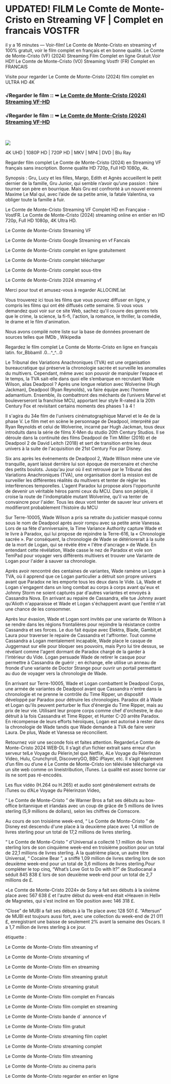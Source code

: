 # UPDATED! FILM Le Comte de Monte-Cristo en Streaming VF | Complet en francais VOSTFR

il y a 16 minutes — Voir-film! Le Comte de Monte-Cristo en streaming vf 100% gratuit, voir le film complet en français et en bonne qualité. Le Comte de Monte-Cristo (VF) (2024) Streaming Film Complet en ligne Gratuit.Voir HD!! Le Comte de Monte-Cristo (VO) Streaming Vostfr (FR) Complet en FRANCAIS

Visite pour regarder Le Comte de Monte-Cristo (2024) film complet en ULTRA HD 4K
</br>
### √Regarder le film :: ➥ [Le Comte de Monte-Cristo (2024) Streaming VF-HD](https://t.co/LtPG6ePOiM)

### √Regarder le film :: ➥ [Le Comte de Monte-Cristo (2024) Streaming VF-HD](https://t.co/LtPG6ePOiM)
</br>
<p dir="auto"><a href="https://t.co/LtPG6ePOiM" title="PLAY NOW" rel="nofollow"><img src="https://i.imgur.com/jhNGoEt.gif" style="max-width: 100%;"></a></p>

4K UHD | 1080P HD | 720P HD | MKV | MP4 | DVD | Blu Ray

Regarder film complet Le Comte de Monte-Cristo (2024) en Streaming VF français sans inscription. Bonne qualite HD 720p, Full HD 1080p, 4k.

Synopsis : Gru, Lucy et les filles, Margo, Edith et Agnès accueillent le petit dernier de la famille, Gru Junior, qui semble n’avoir qu’une passion : faire tourner son père en bourrique. Mais Gru est confronté à un nouvel ennemi Maxime Le Mal qui, avec l’aide de sa petite amie, la fatale Valentina, va obliger toute la famille à fuir.

Le Comte de Monte-Cristo Streaming VF Complet HD en Française - VostFR. Le Comte de Monte-Cristo (2024) streaming online en entier en HD 720p, Full HD 1080p, 4K Ultra HD.

Le Comte de Monte-Cristo Streaming VF

Le Comte de Monte-Cristo Google Streaming en vf Fancais

Le Comte de Monte-Cristo complet en ligne gratuitement

Le Comte de Monte-Cristo complet télécharger

Le Comte de Monte-Cristo complet sous-titre

Le Comte de Monte-Cristo 2024 streaming vf

Merci pour tout et amusez-vous à regarder ALLOCINE.lat

Vous trouverez ici tous les films que vous pouvez diffuser en ligne, y compris les films qui ont été diffusés cette semaine. Si vous vous demandez quoi voir sur ce site Web, sachez qu'il couvre des genres tels que le crime, la science, la fi-fi, l'action, la romance, le thriller, la comédie, le drame et le film d'animation.

Nous avons compilé notre liste sur la base de données provenant de sources telles que IMDb , Wikipedia

Regardez le film complet Le Comte de Monte-Cristo en ligne en français latin. for_Bbbamll .0...^_^...0

Le Tribunal des Variations Anachroniques (TVA) est une organisation bureaucratique qui préserve la chronologie sacrée et surveille les anomalies du multivers. Cependant, même avec son pouvoir de manipuler l’espace et le temps, la TVA sait-elle dans quoi elle s’embarque en recrutant Wade Wilson, alias Deadpool ? Après une longue relation avec Wolverine (Hugh Jackman), Deadpool (Ryan Reynolds), va faire équipe avec l’homme adamantium. Ensemble, ils combattront des méchants de l’univers Marvel et bouleverseront la franchise MCU, apportant leur style R-rated à la 20th Century Fox et revisitant certains moments des phases 1 à 4 !

Il s'agira du 34e film de l'univers cinématographique Marvel et le 4e de la phase V. Le film met en scène le personnage de Deadpool, interprété par Ryan Reynolds et celui de Wolverine, incarné par Hugh Jackman, tous deux introduits dans la série de films X-Men du studio 20th Century Studios. Il se déroule dans la continuité des films Deadpool de Tim Miller (2016) et de Deadpool 2 de David Leitch (2018) et sert de transition entre les deux univers à la suite de l'acquisition de 21st Century Fox par Disney.

Six ans après les événements de Deadpool 2, Wade Wilson mène une vie tranquille, ayant laissé derrière lui son époque de mercenaire et cherche des petits boulots. Jusqu'au jour où il est retrouvé par le Tribunal des Variations Anachroniques (TVA), une organisation dont la mission est de surveiller les différentes réalités du multivers et tenter de régler les interférences temporelles. L'agent Paradox lui propose alors l'opportunité de devenir un véritable héros parmi ceux du MCU. Dans son périple, il croise la route de l'indomptable mutant Wolverine, qu'il va tenter de convaincre pour l'aider. Tous les deux vont tenter de sauver leur univers et modifieront probablement l'histoire du MCU

Sur Terre-10005, Wade Wilson a pris sa retraite du justicier masqué connu sous le nom de Deadpool après avoir rompu avec sa petite amie Vanessa. Lors de sa fête d'anniversaire, la Time Variance Authority capture Wade et le livre à Paradox, qui lui propose de rejoindre la Terre-616, la « Chronologie sacrée ». Par conséquent, la chronologie de Wade se détériorerait à la suite de la mort de Logan, qui se révèle être « l'être d'ancrage » de Wade. En entendant cette révélation, Wade casse le nez de Paradox et vole son TemPad pour voyager vers différents multivers et trouver une Variante de Logan pour l'aider à sauver sa chronologie.

Après avoir rencontré des centaines de variantes, Wade ramène un Logan à TVA, où il apprend que ce Logan particulier a détruit son propre univers avant que Paradox ne les emporte tous les deux dans le Vide. Là, Wade et Logan s'engagent dans un long combat au corps à corps avant qu'eux et Johnny Storm ne soient capturés par d'autres variantes et envoyés à Cassandra Nova. En arrivant au repaire de Cassandra, elle tue Johnny avant qu'Alioth n'apparaisse et Wade et Logan s'échappent avant que l'entité n'ait une chance de les consommer.

Après leur évasion, Wade et Logan sont invités par une variante de Wilson à se rendre dans les régions frontalières pour rejoindre la résistance contre Cassandra et ses forces. Le duo fait équipe avec Elektra, Blade, Gambit,et Laura pour traverser le repaire de Cassandra et l'affronter. Tout comme Cassandra a Logan mentalement incapable, Wade place le casque de Juggernaut sur elle pour bloquer ses pouvoirs, mais Pyro lui tire dessus, se révélant comme l'agent dormant de Paradox chargé de la garder à l'intérieur du Vide. Logan persuade Wade de retirer le casque pour permettre à Cassandra de guérir ; en échange, elle utilise un anneau de fronde d'une variante de Doctor Strange pour ouvrir un portail permettant au duo de voyager vers la chronologie de Wade.

En arrivant sur Terre-10005, Wade et Logan combattent le Deadpool Corps, une armée de variantes de Deadpool avant que Cassandra n'entre dans la chronologie et ne prenne le contrôle du Time Ripper, un dispositif développé par Paradox pour détruire les chronologies. Paradox dit à Wade et Logan qu'ils peuvent perturber le flux d'énergie du Time Ripper, mais au prix de leur vie. Utilisant leur propre corps comme chef d'orchestre, le duo détruit à la fois Cassandra et Time Ripper, et Hunter C-20 arrête Paradox. En récompense de leurs efforts héroïques, Logan est autorisé à rester dans la chronologie de Wade tandis que Wade demande à TVA de faire venir Laura. De plus, Wade et Vanessa se réconcilient.

Retournez voir une seconde fois et faites attention. RegarderLe Comte de Monte-Cristo 2024 WEB-DL Il s’agit d’un fichier extrait sans erreur d’un serveur telLe Voyage du Pèlerin,tel que Netflix, ALe Voyage du Pèlerinzon Video, Hulu, Crunchyroll, DiscoveryGO, BBC iPlayer, etc. Il s’agit également d’un film ou d’une é Le Comte de Monte-Cristo ion télévisée téléchargé via un site web comme on lineistribution, iTunes. La qualité est assez bonne car ils ne sont pas ré-encodés.

Les flux vidéo (H.264 ou H.265) et audio sont généralement extraits de iTunes ou d’ALe Voyage du Pèlerinzon Video,

“ Le Comte de Monte-Cristo ” de Warner Bros a fait ses débuts au box-office britannique et irlandais avec un coup de grâce de 5 millions de livres sterling (5,9 millions de dollars), selon les chiffres de Comscore.

Au cours de son troisième week-end, “ Le Comte de Monte-Cristo ” de Disney est descendu d'une place à la deuxième place avec 1,4 million de livres sterling pour un total de 17,2 millions de livres sterling.

“ Le Comte de Monte-Cristo ” d'Universal a collecté 1,1 million de livres sterling lors de son cinquième week-end en troisième position pour un total de 22,1 millions de livres sterling. À la quatrième place, un autre titre Universal, “ Cocaine Bear ”, a sniffé 1,09 million de livres sterling lors de son deuxième week-end pour un total de 3,6 millions de livres sterling.Pour compléter le top cinq, “What’s Love Got to Do with It?” de Studiocanal a séduit 845 838 £ lors de son deuxième week-end pour un total de 2,7 millions de £.

«Le Comte de Monte-Cristo 2024» de Sony a fait ses débuts à la sixième place avec 567 638 £ et l'autre début du week-end était «Heaven in Hell» de Magnetes, qui s'est incliné en 10e position avec 146 318 £.

“Close” de MUBI a fait ses débuts à la 11e place avec 128 501 £. “Aftersun” de MUBI est toujours aussi fort, avec une collection du week-end de 21 011 £, enregistrant une baisse de seulement 2% avant la semaine des Oscars. Il a 1,7 million de livres sterling à ce jour.

étiquette :

Le Comte de Monte-Cristo film streaming vf

Le Comte de Monte-Cristo streaming vf

Le Comte de Monte-Cristo film en streaming

Le Comte de Monte-Cristo film streaming gratuit

Le Comte de Monte-Cristo streaming gratuit

Le Comte de Monte-Cristo film complet en Francais

Le Comte de Monte-Cristo film complet en streaming

Le Comte de Monte-Cristo bande d` annonce vf

Le Comte de Monte-Cristo film gratuit

Le Comte de Monte-Cristo streaming film coplet

Le Comte de Monte-Cristo streaming complet

Le Comte de Monte-Cristo film streaming

Le Comte de Monte-Cristo au cinema paris

Le Comte de Monte-Cristo regarder en entier en ligne
